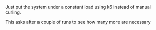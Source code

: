 Just put the system under a constant load using k6 instead of manual curling.

This asks after a couple of runs to see how many more are necessary